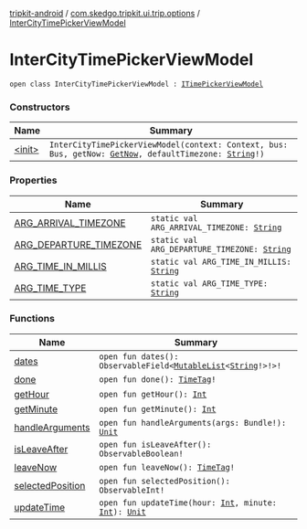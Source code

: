 [tripkit-android](../../index.md) / [com.skedgo.tripkit.ui.trip.options](../index.md) / [InterCityTimePickerViewModel](./index.md)

# InterCityTimePickerViewModel

`open class InterCityTimePickerViewModel : `[`ITimePickerViewModel`](../../com.skedgo.tripkit.ui.trip.details.viewmodel/-i-time-picker-view-model/index.md)

### Constructors

| Name | Summary |
|---|---|
| [&lt;init&gt;](-init-.md) | `InterCityTimePickerViewModel(context: Context, bus: Bus, getNow: `[`GetNow`](../../com.skedgo.tripkit.time/-get-now/index.md)`, defaultTimezone: `[`String`](https://kotlinlang.org/api/latest/jvm/stdlib/kotlin/-string/index.html)`!)` |

### Properties

| Name | Summary |
|---|---|
| [ARG_ARRIVAL_TIMEZONE](-a-r-g_-a-r-r-i-v-a-l_-t-i-m-e-z-o-n-e.md) | `static val ARG_ARRIVAL_TIMEZONE: `[`String`](https://kotlinlang.org/api/latest/jvm/stdlib/kotlin/-string/index.html) |
| [ARG_DEPARTURE_TIMEZONE](-a-r-g_-d-e-p-a-r-t-u-r-e_-t-i-m-e-z-o-n-e.md) | `static val ARG_DEPARTURE_TIMEZONE: `[`String`](https://kotlinlang.org/api/latest/jvm/stdlib/kotlin/-string/index.html) |
| [ARG_TIME_IN_MILLIS](-a-r-g_-t-i-m-e_-i-n_-m-i-l-l-i-s.md) | `static val ARG_TIME_IN_MILLIS: `[`String`](https://kotlinlang.org/api/latest/jvm/stdlib/kotlin/-string/index.html) |
| [ARG_TIME_TYPE](-a-r-g_-t-i-m-e_-t-y-p-e.md) | `static val ARG_TIME_TYPE: `[`String`](https://kotlinlang.org/api/latest/jvm/stdlib/kotlin/-string/index.html) |

### Functions

| Name | Summary |
|---|---|
| [dates](dates.md) | `open fun dates(): ObservableField<`[`MutableList`](https://kotlinlang.org/api/latest/jvm/stdlib/kotlin.collections/-mutable-list/index.html)`<`[`String`](https://kotlinlang.org/api/latest/jvm/stdlib/kotlin/-string/index.html)`!>!>!` |
| [done](done.md) | `open fun done(): `[`TimeTag`](../../com.skedgo.tripkit.common.model/-time-tag/index.md)`!` |
| [getHour](get-hour.md) | `open fun getHour(): `[`Int`](https://kotlinlang.org/api/latest/jvm/stdlib/kotlin/-int/index.html) |
| [getMinute](get-minute.md) | `open fun getMinute(): `[`Int`](https://kotlinlang.org/api/latest/jvm/stdlib/kotlin/-int/index.html) |
| [handleArguments](handle-arguments.md) | `open fun handleArguments(args: Bundle!): `[`Unit`](https://kotlinlang.org/api/latest/jvm/stdlib/kotlin/-unit/index.html) |
| [isLeaveAfter](is-leave-after.md) | `open fun isLeaveAfter(): ObservableBoolean!` |
| [leaveNow](leave-now.md) | `open fun leaveNow(): `[`TimeTag`](../../com.skedgo.tripkit.common.model/-time-tag/index.md)`!` |
| [selectedPosition](selected-position.md) | `open fun selectedPosition(): ObservableInt!` |
| [updateTime](update-time.md) | `open fun updateTime(hour: `[`Int`](https://kotlinlang.org/api/latest/jvm/stdlib/kotlin/-int/index.html)`, minute: `[`Int`](https://kotlinlang.org/api/latest/jvm/stdlib/kotlin/-int/index.html)`): `[`Unit`](https://kotlinlang.org/api/latest/jvm/stdlib/kotlin/-unit/index.html) |
